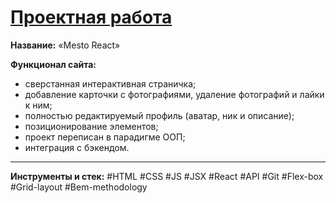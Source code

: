 # [Проектная работа](#)  

__Название:__ «Mesto React»  

__Функционал сайта:__  

- сверстанная интерактивная страничка;
- добавление карточки с фотографиями, удаление фотографий и лайки к ним;
- полностью редактируемый профиль (аватар, ник и описание);
- позиционирование элементов;
- проект переписан в парадигме ООП;
- интеграция с бэкендом.

------

__Инструменты и стек:__ #HTML #CSS #JS #JSX #React #API #Git #Flex-box #Grid-layout #Bem-methodology